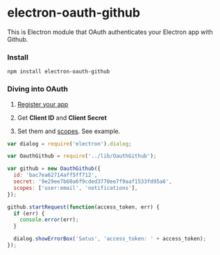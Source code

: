 # electron-oauth-github
This is Electron module that OAuth authenticates your Electron app with Github.

### Install
```
npm install electron-oauth-github
```

### Diving into OAuth
1. [Register your app](https://github.com/settings/developers)

2. Get **Client ID** and **Client Secret**

3. Set them and [scopes](https://developer.github.com/v3/oauth/#scopes). See example.

```javascript
var dialog = require('electron').dialog;

var OauthGithub = require('../lib/OauthGithub');

var github = new OauthGithub({
  id: 'bac7ea62714aff5ff712',
  secret: '9e29ee7b60a6f9cded3770ee7f9aaf1533fd95a6',
  scopes: ['user:email', 'notifications'],
});

github.startRequest(function(access_token, err) {
  if (err) {
    console.error(err);
  }

  dialog.showErrorBox('Satus', 'access_token: ' + access_token);
});
```
